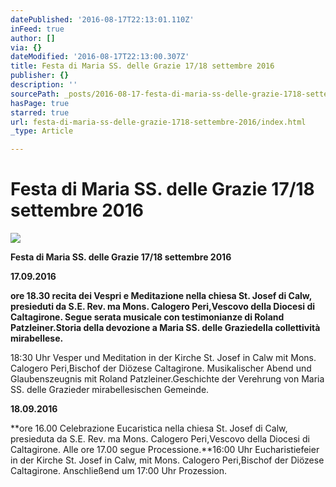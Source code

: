 ```yaml
---
datePublished: '2016-08-17T22:13:01.110Z'
inFeed: true
author: []
via: {}
dateModified: '2016-08-17T22:13:00.307Z'
title: Festa di Maria SS. delle Grazie 17/18 settembre 2016
publisher: {}
description: ''
sourcePath: _posts/2016-08-17-festa-di-maria-ss-delle-grazie-1718-settembre-2016.md
hasPage: true
starred: true
url: festa-di-maria-ss-delle-grazie-1718-settembre-2016/index.html
_type: Article

---
```

# Festa di Maria SS. delle Grazie 17/18 settembre 2016
![](https://the-grid-user-content.s3-us-west-2.amazonaws.com/e78820c4-4256-42b6-84a9-cf60ed42aec7.jpg)

**Festa di Maria SS. delle Grazie 17/18 settembre 2016**

**17.09.2016**

**ore 18.30 recita dei Vespri e Meditazione nella chiesa St. Josef di Calw, presieduti da S.E. Rev. ma Mons. Calogero Peri,Vescovo della Diocesi di Caltagirone. Segue serata musicale con testimonianze di Roland Patzleiner.Storia della devozione a Maria SS. delle Graziedella collettività mirabellese.**

18:30 Uhr Vesper und Meditation in der Kirche St. Josef in Calw mit Mons. Calogero Peri,Bischof der Diözese Caltagirone. Musikalischer Abend und Glaubenszeugnis mit Roland Patzleiner.Geschichte der Verehrung von Maria SS. delle Grazieder mirabellesischen Gemeinde.

**18.09.2016**

**ore 16.00 Celebrazione Eucaristica nella chiesa St. Josef di Calw, presieduta da S.E. Rev. ma Mons. Calogero Peri,Vescovo della Diocesi di Caltagirone. Alle ore 17.00 segue Processione.**16:00 Uhr Eucharistiefeier in der Kirche St. Josef in Calw, mit Mons. Calogero Peri,Bischof der Diözese Caltagirone. Anschließend um 17:00 Uhr Prozession.